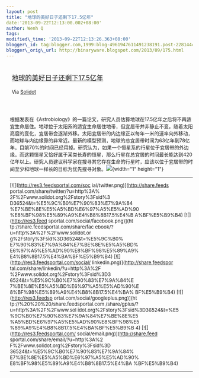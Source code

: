 ```yaml
--- 
layout: post 
title: "地球的美好日子还剩下17.5亿年" 
date:'2013-09-22T12:13:00.002+08:00' 
author: Wenh Q
tags:
modified\_time: '2013-09-22T12:13:26.363+08:00' 
blogger\_id: tag:blogger.com,1999:blog-4961947611491238191.post-2281444877781920958
blogger\_orig\_url: http://binaryware.blogspot.com/2013/09/175.html
---
```

<div style="margin: 10px; padding: 5px;">

<div style="font-size: 18px;">

[地球的美好日子还剩下17.5亿年](http://solidot.org.feedsportal.com/c/33236/f/556826/s/31832f6f/sc/21/l/0L0Ssolidot0Borg0Cstory0Dsid0F36524/story01.htm)

</div>

<div style="font-size: 13px;">

Via [Solidot](http://www.solidot.org/)

</div>

</div>

<div style="font-size: 13px; padding: 15px 0 10px 10px;">

根据发表在《Astrobiology》的一篇论文，研究人员估算地球在17.5亿年之后将不再适宜生命居住。地球位于太阳系的适宜生命居住地带，但宜居带并非静止不变。随着太阳亮度的变化，宜居带会逐渐外移。太阳宜居带的内边缘正以每年一米的速率向外移动，而地球与内边缘靠的非常近。最新的模型预测，地球的总宜居带时间为63亿年到78亿年，目前70%的时间已经用掉。研究认为，如果一个恒星系的行星位于宜居带的外边缘，而这颗恒星又恰好属于某类长寿的恒星，那么行星在总宜居的时间最长能达到420亿年以上。研究人员建议科学家在搜寻其它存在生命的行星时，应该以位于宜居带的时间至少和地球一样长的目标为优先搜寻对象。![](http://solidot.org.feedsportal.com/c/33236/f/556826/s/31832f6f/sc/21/mf.gif){width="1"
height="1"}

<div>

  ------------------------------------ ------------------------------------
  [![](http://res3.feedsportal.com/soc 
  ial/twitter.png)](http://share.feeds 
  portal.com/share/twitter/?u=http%3A% 
  2F%2Fwww.solidot.org%2Fstory%3Fsid%3 
  D36524&t=%E5%9C%B0%E7%90%83%E7%9A%84 
  %E7%BE%8E%E5%A5%BD%E6%97%A5%E5%AD%90 
  %E8%BF%98%E5%89%A9%E4%B8%8B17.5%E4%B 
  A%BF%E5%B9%B4) [![](http://res3.feed 
  sportal.com/social/facebook.png)](ht 
  tp://share.feedsportal.com/share/fac 
  ebook/?u=http%3A%2F%2Fwww.solidot.or 
  g%2Fstory%3Fsid%3D36524&t=%E5%9C%B0% 
  E7%90%83%E7%9A%84%E7%BE%8E%E5%A5%BD% 
  E6%97%A5%E5%AD%90%E8%BF%98%E5%89%A9% 
  E4%B8%8B17.5%E4%BA%BF%E5%B9%B4) [![] 
  (http://res3.feedsportal.com/social/ 
  linkedin.png)](http://share.feedspor 
  tal.com/share/linkedin/?u=http%3A%2F 
  %2Fwww.solidot.org%2Fstory%3Fsid%3D3 
  6524&t=%E5%9C%B0%E7%90%83%E7%9A%84%E 
  7%BE%8E%E5%A5%BD%E6%97%A5%E5%AD%90%E 
  8%BF%98%E5%89%A9%E4%B8%8B17.5%E4%BA% 
  BF%E5%B9%B4) [![](http://res3.feedsp 
  ortal.com/social/googleplus.png)](ht 
  tp://%20%20%20/share.feedsportal.com 
  /share/gplus/?u=http%3A%2F%2Fwww.sol 
  idot.org%2Fstory%3Fsid%3D36524&t=%E5 
  %9C%B0%E7%90%83%E7%9A%84%E7%BE%8E%E5 
  %A5%BD%E6%97%A5%E5%AD%90%E8%BF%98%E5 
  %89%A9%E4%B8%8B17.5%E4%BA%BF%E5%B9%B 
  4) [![](http://res3.feedsportal.com/ 
  social/email.png)](http://share.feed 
  sportal.com/share/email/?u=http%3A%2 
  F%2Fwww.solidot.org%2Fstory%3Fsid%3D 
  36524&t=%E5%9C%B0%E7%90%83%E7%9A%84% 
  E7%BE%8E%E5%A5%BD%E6%97%A5%E5%AD%90% 
  E8%BF%98%E5%89%A9%E4%B8%8B17.5%E4%BA 
  %BF%E5%B9%B4)                        
  ------------------------------------ ------------------------------------

</div>

</div>

